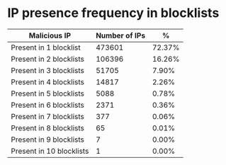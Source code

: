 # IP presence frequency in blocklists
| Malicious IP | Number of IPs | % |
|----|----|----|
| Present in 1 blocklist | 473601 | 72.37% |
| Present in 2 blocklists | 106396 | 16.26% |
| Present in 3 blocklists | 51705 | 7.90% |
| Present in 4 blocklists | 14817 | 2.26% |
| Present in 5 blocklists | 5088 | 0.78% |
| Present in 6 blocklists | 2371 | 0.36% |
| Present in 7 blocklists | 377 | 0.06% |
| Present in 8 blocklists | 65 | 0.01% |
| Present in 9 blocklists | 7 | 0.00% |
| Present in 10 blocklists | 1 | 0.00% |
